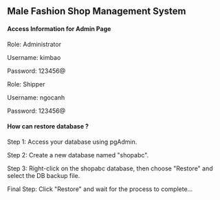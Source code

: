<h2>Male Fashion Shop Management System</h2>
<h4>Access Information for Admin Page</h4>
Role: Administrator


Username: kimbao

Password: 123456@

Role: Shipper


Username: ngocanh

Password: 123456@

<h4>How can restore database ?</h4>

Step 1: Access your database using pgAdmin.

Step 2: Create a new database named "shopabc".

Step 3: Right-click on the shopabc database, then choose "Restore" and select the DB backup file.

Final Step: Click "Restore" and wait for the process to complete...
